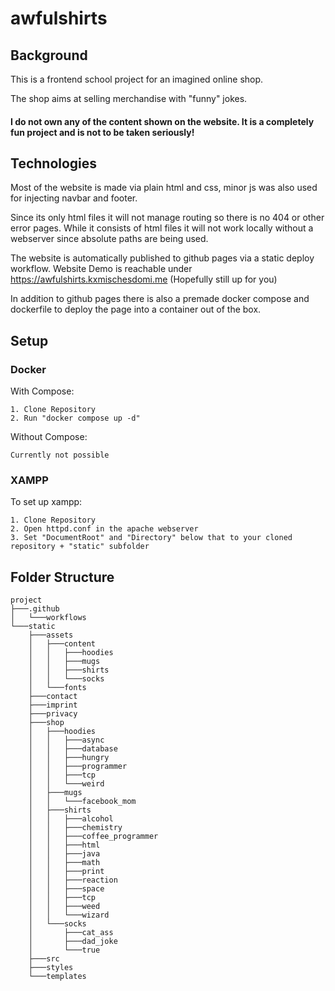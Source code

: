 # awfulshirts
 
## Background

This is a frontend school project for an imagined online shop.

The shop aims at selling merchandise with "funny" jokes.

#### I do not own any of the content shown on the website. It is a completely fun project and is not to be taken seriously!


## Technologies

Most of the website is made via plain html and css, minor js was also used for injecting navbar and footer.

Since its only html files it will not manage routing so there is no 404 or other error pages.
While it consists of html files it will not work locally without a webserver since absolute paths are being used.

The website is automatically published to github pages via a static deploy workflow.
Website Demo is reachable under https://awfulshirts.kxmischesdomi.me (Hopefully still up for you)

In addition to github pages there is also a premade docker compose and dockerfile to deploy the page into a container out of the box.

## Setup

### Docker

With Compose:
```
1. Clone Repository
2. Run "docker compose up -d"
```

Without Compose:
```
Currently not possible
```

### XAMPP

To set up xampp:
```
1. Clone Repository
2. Open httpd.conf in the apache webserver
3. Set "DocumentRoot" and "Directory" below that to your cloned repository + "static" subfolder
```

## Folder Structure

```
project
├───.github
│   └───workflows
└───static
    ├───assets
    │   ├───content
    │   │   ├───hoodies
    │   │   ├───mugs
    │   │   ├───shirts
    │   │   └───socks
    │   └───fonts
    ├───contact
    ├───imprint
    ├───privacy
    ├───shop
    │   ├───hoodies
    │   │   ├───async
    │   │   ├───database
    │   │   ├───hungry
    │   │   ├───programmer
    │   │   ├───tcp
    │   │   └───weird
    │   ├───mugs
    │   │   └───facebook_mom
    │   ├───shirts
    │   │   ├───alcohol
    │   │   ├───chemistry
    │   │   ├───coffee_programmer
    │   │   ├───html
    │   │   ├───java
    │   │   ├───math
    │   │   ├───print
    │   │   ├───reaction
    │   │   ├───space
    │   │   ├───tcp
    │   │   ├───weed
    │   │   └───wizard
    │   └───socks
    │       ├───cat_ass
    │       ├───dad_joke
    │       └───true
    ├───src
    ├───styles
    └───templates
```
